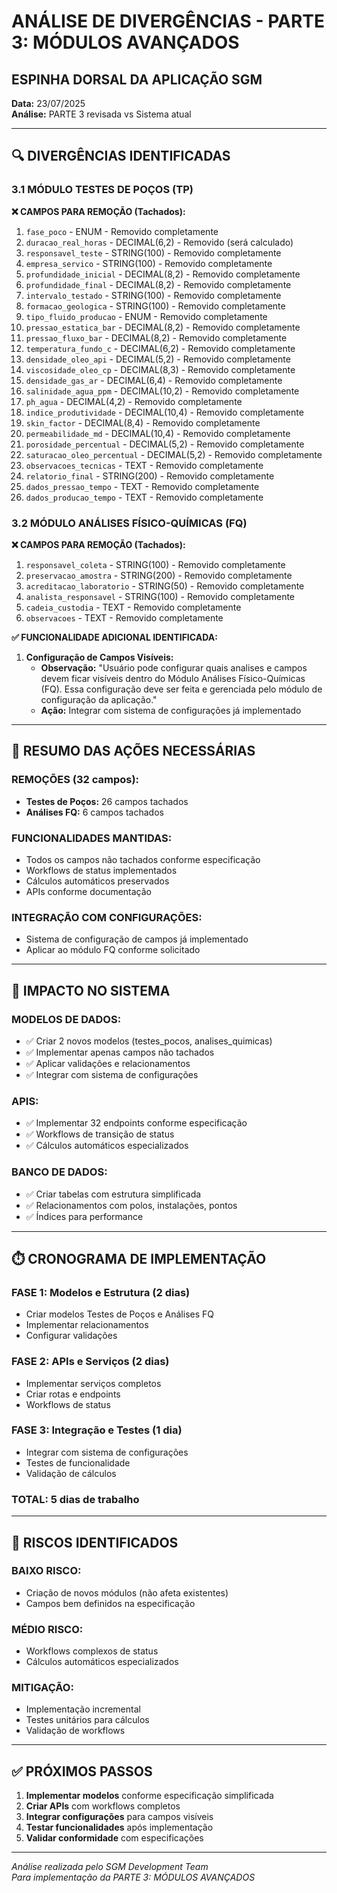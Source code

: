 # ANÁLISE DE DIVERGÊNCIAS - PARTE 3: MÓDULOS AVANÇADOS
## ESPINHA DORSAL DA APLICAÇÃO SGM

**Data:** 23/07/2025  
**Análise:** PARTE 3 revisada vs Sistema atual  

---

## 🔍 DIVERGÊNCIAS IDENTIFICADAS

### **3.1 MÓDULO TESTES DE POÇOS (TP)**

**❌ CAMPOS PARA REMOÇÃO (Tachados):**

1. `fase_poco` - ENUM - Removido completamente
2. `duracao_real_horas` - DECIMAL(6,2) - Removido (será calculado)
3. `responsavel_teste` - STRING(100) - Removido completamente
4. `empresa_servico` - STRING(100) - Removido completamente
5. `profundidade_inicial` - DECIMAL(8,2) - Removido completamente
6. `profundidade_final` - DECIMAL(8,2) - Removido completamente
7. `intervalo_testado` - STRING(100) - Removido completamente
8. `formacao_geologica` - STRING(100) - Removido completamente
9. `tipo_fluido_producao` - ENUM - Removido completamente
10. `pressao_estatica_bar` - DECIMAL(8,2) - Removido completamente
11. `pressao_fluxo_bar` - DECIMAL(8,2) - Removido completamente
12. `temperatura_fundo_c` - DECIMAL(6,2) - Removido completamente
13. `densidade_oleo_api` - DECIMAL(5,2) - Removido completamente
14. `viscosidade_oleo_cp` - DECIMAL(8,3) - Removido completamente
15. `densidade_gas_ar` - DECIMAL(6,4) - Removido completamente
16. `salinidade_agua_ppm` - DECIMAL(10,2) - Removido completamente
17. `ph_agua` - DECIMAL(4,2) - Removido completamente
18. `indice_produtividade` - DECIMAL(10,4) - Removido completamente
19. `skin_factor` - DECIMAL(8,4) - Removido completamente
20. `permeabilidade_md` - DECIMAL(10,4) - Removido completamente
21. `porosidade_percentual` - DECIMAL(5,2) - Removido completamente
22. `saturacao_oleo_percentual` - DECIMAL(5,2) - Removido completamente
23. `observacoes_tecnicas` - TEXT - Removido completamente
24. `relatorio_final` - STRING(200) - Removido completamente
25. `dados_pressao_tempo` - TEXT - Removido completamente
26. `dados_producao_tempo` - TEXT - Removido completamente

### **3.2 MÓDULO ANÁLISES FÍSICO-QUÍMICAS (FQ)**

**❌ CAMPOS PARA REMOÇÃO (Tachados):**

1. `responsavel_coleta` - STRING(100) - Removido completamente
2. `preservacao_amostra` - STRING(200) - Removido completamente
3. `acreditacao_laboratorio` - STRING(50) - Removido completamente
4. `analista_responsavel` - STRING(100) - Removido completamente
5. `cadeia_custodia` - TEXT - Removido completamente
6. `observacoes` - TEXT - Removido completamente

**✅ FUNCIONALIDADE ADICIONAL IDENTIFICADA:**

1. **Configuração de Campos Visíveis:**
   - **Observação:** "Usuário pode configurar quais analises e campos devem ficar visíveis dentro do Módulo Análises Físico-Químicas (FQ). Essa configuração deve ser feita e gerenciada pelo módulo de configuração da aplicação."
   - **Ação:** Integrar com sistema de configurações já implementado

---

## 🎯 RESUMO DAS AÇÕES NECESSÁRIAS

### **REMOÇÕES (32 campos):**
- **Testes de Poços:** 26 campos tachados
- **Análises FQ:** 6 campos tachados

### **FUNCIONALIDADES MANTIDAS:**
- Todos os campos não tachados conforme especificação
- Workflows de status implementados
- Cálculos automáticos preservados
- APIs conforme documentação

### **INTEGRAÇÃO COM CONFIGURAÇÕES:**
- Sistema de configuração de campos já implementado
- Aplicar ao módulo FQ conforme solicitado

---

## 🔧 IMPACTO NO SISTEMA

### **MODELOS DE DADOS:**
- ✅ Criar 2 novos modelos (testes_pocos, analises_quimicas)
- ✅ Implementar apenas campos não tachados
- ✅ Aplicar validações e relacionamentos
- ✅ Integrar com sistema de configurações

### **APIS:**
- ✅ Implementar 32 endpoints conforme especificação
- ✅ Workflows de transição de status
- ✅ Cálculos automáticos especializados

### **BANCO DE DADOS:**
- ✅ Criar tabelas com estrutura simplificada
- ✅ Relacionamentos com polos, instalações, pontos
- ✅ Índices para performance

---

## ⏱️ CRONOGRAMA DE IMPLEMENTAÇÃO

### **FASE 1: Modelos e Estrutura (2 dias)**
- Criar modelos Testes de Poços e Análises FQ
- Implementar relacionamentos
- Configurar validações

### **FASE 2: APIs e Serviços (2 dias)**
- Implementar serviços completos
- Criar rotas e endpoints
- Workflows de status

### **FASE 3: Integração e Testes (1 dia)**
- Integrar com sistema de configurações
- Testes de funcionalidade
- Validação de cálculos

### **TOTAL: 5 dias de trabalho**

---

## 🚨 RISCOS IDENTIFICADOS

### **BAIXO RISCO:**
- Criação de novos módulos (não afeta existentes)
- Campos bem definidos na especificação

### **MÉDIO RISCO:**
- Workflows complexos de status
- Cálculos automáticos especializados

### **MITIGAÇÃO:**
- Implementação incremental
- Testes unitários para cálculos
- Validação de workflows

---

## ✅ PRÓXIMOS PASSOS

1. **Implementar modelos** conforme especificação simplificada
2. **Criar APIs** com workflows completos
3. **Integrar configurações** para campos visíveis
4. **Testar funcionalidades** após implementação
5. **Validar conformidade** com especificações

---

*Análise realizada pelo SGM Development Team*  
*Para implementação da PARTE 3: MÓDULOS AVANÇADOS*

